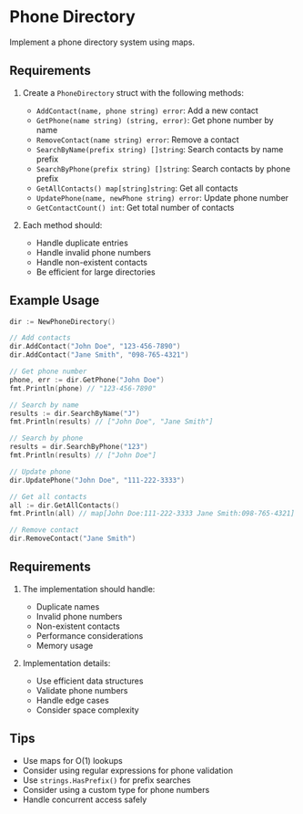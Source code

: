 # Phone Directory

Implement a phone directory system using maps.

## Requirements

1. Create a `PhoneDirectory` struct with the following methods:

   - `AddContact(name, phone string) error`: Add a new contact
   - `GetPhone(name string) (string, error)`: Get phone number by name
   - `RemoveContact(name string) error`: Remove a contact
   - `SearchByName(prefix string) []string`: Search contacts by name prefix
   - `SearchByPhone(prefix string) []string`: Search contacts by phone prefix
   - `GetAllContacts() map[string]string`: Get all contacts
   - `UpdatePhone(name, newPhone string) error`: Update phone number
   - `GetContactCount() int`: Get total number of contacts

2. Each method should:
   - Handle duplicate entries
   - Handle invalid phone numbers
   - Handle non-existent contacts
   - Be efficient for large directories

## Example Usage

```go
dir := NewPhoneDirectory()

// Add contacts
dir.AddContact("John Doe", "123-456-7890")
dir.AddContact("Jane Smith", "098-765-4321")

// Get phone number
phone, err := dir.GetPhone("John Doe")
fmt.Println(phone) // "123-456-7890"

// Search by name
results := dir.SearchByName("J")
fmt.Println(results) // ["John Doe", "Jane Smith"]

// Search by phone
results = dir.SearchByPhone("123")
fmt.Println(results) // ["John Doe"]

// Update phone
dir.UpdatePhone("John Doe", "111-222-3333")

// Get all contacts
all := dir.GetAllContacts()
fmt.Println(all) // map[John Doe:111-222-3333 Jane Smith:098-765-4321]

// Remove contact
dir.RemoveContact("Jane Smith")
```

## Requirements

1. The implementation should handle:

   - Duplicate names
   - Invalid phone numbers
   - Non-existent contacts
   - Performance considerations
   - Memory usage

2. Implementation details:
   - Use efficient data structures
   - Validate phone numbers
   - Handle edge cases
   - Consider space complexity

## Tips

- Use maps for O(1) lookups
- Consider using regular expressions for phone validation
- Use `strings.HasPrefix()` for prefix searches
- Consider using a custom type for phone numbers
- Handle concurrent access safely
